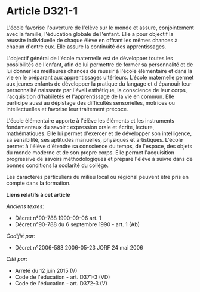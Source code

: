 # Article D321-1

L'école favorise l'ouverture de l'élève sur le monde et assure, conjointement avec la famille, l'éducation globale de
l'enfant. Elle a pour objectif la réussite individuelle de chaque élève en offrant les mêmes chances à chacun d'entre eux.
Elle assure la continuité des apprentissages.

L'objectif général de l'école maternelle est de développer toutes les possibilités de l'enfant, afin de lui permettre de
former sa personnalité et de lui donner les meilleures chances de réussir à l'école élémentaire et dans la vie en le
préparant aux apprentissages ultérieurs. L'école maternelle permet aux jeunes enfants de développer la pratique du langage et
d'épanouir leur personnalité naissante par l'éveil esthétique, la conscience de leur corps, l'acquisition d'habiletés et
l'apprentissage de la vie en commun. Elle participe aussi au dépistage des difficultés sensorielles, motrices ou
intellectuelles et favorise leur traitement précoce.

L'école élémentaire apporte à l'élève les éléments et les instruments fondamentaux du savoir : expression orale et écrite,
lecture, mathématiques. Elle lui permet d'exercer et de développer son intelligence, sa sensibilité, ses aptitudes manuelles,
physiques et artistiques. L'école permet à l'élève d'étendre sa conscience du temps, de l'espace, des objets du monde moderne
et de son propre corps. Elle permet l'acquisition progressive de savoirs méthodologiques et prépare l'élève à suivre dans de
bonnes conditions la scolarité du collège.

Les caractères particuliers du milieu local ou régional peuvent être pris en compte dans la formation.

**Liens relatifs à cet article**

_Anciens textes_:

  - Décret n°90-788 1990-09-06 art. 1
  - Décret n°90-788 du 6 septembre 1990 - art. 1 (Ab)

_Codifié par_:

  - Décret n°2006-583 2006-05-23 JORF 24 mai 2006

_Cité par_:

  - Arrêté du 12 juin 2015 (V)
  - Code de l'éducation - art. D371-3 (VD)
  - Code de l'éducation - art. D372-3 (V)
